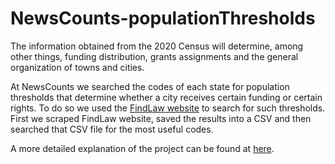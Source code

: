 # NewsCounts-populationThresholds

The information obtained from the 2020 Census will determine, among other things, funding distribution, grants assignments and the general organization of towns and cities.

At NewsCounts we searched the codes of each state for population thresholds that determine whether a city receives certain funding or certain rights. To do so we used the [FindLaw website](https://codes.findlaw.com/) to search for such thresholds. First we scraped FindLaw website, saved the results into a CSV and then searched that CSV file for the most useful codes.

A more detailed explanation of the project can be found at [here](https://bernacho.github.io/NewsCounts-populationThresholds/populationThresholds.html).

